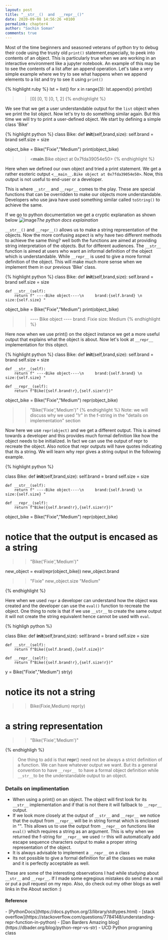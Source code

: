 ```yaml
---
layout: post
title: "__str__()  and  __repr__()"
date: 2020-09-08 14:56:26 +0100
permalink: chapter4
author: "Sachin Soman"
comments: true
---
```


Most of the time beginners and seasoned veterans of python try to debug their code using the trusty old `print()` statement,especially, to peek into contents of an object. This is particularly true when we are working in an interactive environment like a jupyter notebook. An example of this may be to see the contents of a list after an append operation.  Let's take a very simple example where we try to see what happens when we append elements to a list and try to see it using `print()`

{% highlight ruby %}
lst = list()
    for x in range(3):
    lst.append(x)
    print(lst)
>>[0]
>>[0, 1]
>>[0, 1, 2]
{% endhighlight %}

We see that we get a user understandable output for the `list` object when we print the list object. Now let's try to do something similar again. But this time we will try to print a user-defined object. We start by defining a simple class 'Bike'

{% highlight python %}
class Bike:
    def __init__(self,brand,size):
        self.brand = brand
        self.size = size

object_bike = Bike("Fixie","Medium")
print(object_bike)

>> <__main__.Bike object at 0x7fda39054e50>
{% endhighlight %}

Here when we defined our own object and tried a print statement. We get a rather esoteric output `<__main__.Bike object at 0x7fda39054e50>`. Now, this output is not useful to end-user or a developer.

This is where `__str__` and `__repr__` comes to the play. These are special functions that can be overridden to make our objects more understandable. Developers who use java have used something similar called `toString()` to achieve the same.

If we go to python documentation we get a cryptic explanation as shown below
![image]({{site.github.url}}/assets/images/chapter4_str_docs.png)_The python docs explaination_

`__str__()` and `__repr__()` allows us to make a string representation of the objects. Now the more confusing aspect is why have two different methods to achieve the same thing? well both the functions are aimed at providing string interpretation of the objects. But for different audiences. The `__str__` function is aimed at users who want an informal definition of the object which is understandable. While `__repr__` is used to give a more formal definition of the object. This will make much more sense when we implement them in our previous 'Bike' class.

{% highlight python %}
class Bike:
    def __init__(self,brand,size):
        self.brand = brand
        self.size = size
    
    def __str__(self):
        return f" ----Bike object----\n     brand:{self.brand} \n     size:{self.size} "

object_bike = Bike("Fixie","Medium")
print(object_bike)

>>  ---- Bike object ----
        brand: Fixie 
        size: Medium 
{% endhighlight %}


Here now when we use print() on the object instance we get a more useful output that explains what the object is about. Now let's look at `__repr__` implementation for this object. 


{% highlight python %}
class Bike:
    def __init__(self,brand,size):
        self.brand = brand
        self.size = size
    
    def __str__(self):
        return f" ----Bike object----\n     brand:{self.brand} \n     size:{self.size} "

    def __repr__(self):
        return f"Bike({self.brand!r},{self.size!r})"

object_bike = Bike("Fixie","Medium")
repr(object_bike)

>> "Bike('Fixie','Medium')"
{% endhighlight %}
Note: we will discuss why we used "!r" in the f-string in the "details on implementation" section

Now here we use `repr(object)` and we get a different output. This is aimed towards a developer and this provides much formal definition like how the object needs to be initialized. In fact we can use the output of repr to recreate the object. Also notice that repr outputs will have quotes indicating that its a string. We will learn why repr gives a string output in the following example.
<!-- Let's look at the example below to see it in action. -->

{% highlight python %}

class Bike:
    def __init__(self,brand,size):
        self.brand = brand
        self.size = size
    
    def __str__(self):
        return f" ----Bike object----\n     brand:{self.brand} \n     size:{self.size} "

    def __repr__(self):
        return f"Bike({self.brand!r},{self.size!r})"

object_bike = Bike("Fixie","Medium")
repr(object_bike)
# notice that the output is encased as a string
>> "Bike('Fixie','Medium')"

new_object = eval(repr(object_bike))
new_object.brand
>> "Fixie"
new_object.size
>> "Medium"

{% endhighlight %}

Here when we used `repr` a developer can understand how the object was created and the developer can use the `eval()` function to recreate the object. One thing to note is that if we use `__str__` to create the same output it will not create the string equivalent hence cannot be used with `eval`.

{% highligh python %}

class Bike:
    def __init__(self,brand,size):
        self.brand = brand
        self.size = size
    
    def __str__(self):
        return f"Bike({self.brand},{self.size})"

    def __repr__(self):
        return f"Bike({self.brand!r},{self.size!r})"

y = Bike("Fixie","Medium")
str(y)
# notice its not a string
>> Bike(Fixie,Medium)
repr(y)
# a string representation
>> "Bike('Fixie','Medium')"

{% endhighligh %}

> One thing to add is that __repr__() need not be always a strict definition of a function. We can have whatever output we want. But its a general convention to have `__repr__ `to have a formal object definition while `__str__`to be the understandable output to an object.



<h3> Details on implimentation </h3>

- When using a print() on an object. The object will first look for its `__str__` implementation and if that is not there it will fallback to `__repr__` output.
- If we look more closely at the output of `__str__` and `__repr__` we notice that the output from `__repr__` will be in string format which is enclosed in "". This allows us to use the output from `__repr__` on functions like `eval()` which requires a string as an argument. This is why when we returned the f-string for `__repr__` we used `!r` this will automatically add escape sequence characters output to make a proper string representation of the object.
- It is always advisable to implement a `__repr__` on a class
- Its not possible to give a formal definition for all the classes we make and it is perfectly acceptable as well.

These are some of the interesting observations I had while studying about `__str__` and `__repr__`. If I made some egregious mistakes do send me a mail
or put a pull request on my repo. Also, do check out my other blogs as well links in the About section :)

<h4>Reference</h4>
-  [PythonDocs](https://docs.python.org/3/library/stdtypes.html)
-  [stack overflow](https://stackoverflow.com/questions/7784148/understanding-repr-function-in-python)
-  [Dan Barders Amazing blog](https://dbader.org/blog/python-repr-vs-str)
-  UCD Python programing class
